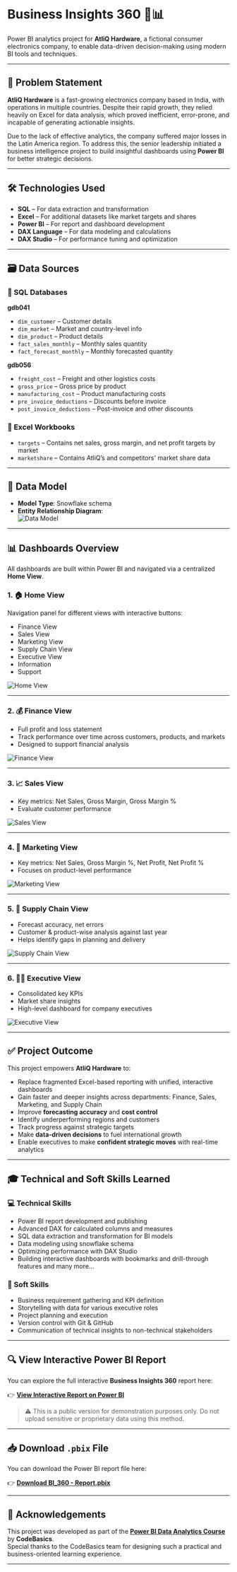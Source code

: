 # Business Insights 360 🚀📊

Power BI analytics project for **AtliQ Hardware**, a fictional consumer electronics company, to enable data-driven decision-making using modern BI tools and techniques.

---

## 📌 Problem Statement

**AtliQ Hardware** is a fast-growing electronics company based in India, with operations in multiple countries. Despite their rapid growth, they relied heavily on Excel for data analysis, which proved inefficient, error-prone, and incapable of generating actionable insights.

Due to the lack of effective analytics, the company suffered major losses in the Latin America region. To address this, the senior leadership initiated a business intelligence project to build insightful dashboards using **Power BI** for better strategic decisions.

---

## 🛠️ Technologies Used

- **SQL** – For data extraction and transformation  
- **Excel** – For additional datasets like market targets and shares  
- **Power BI** – For report and dashboard development  
- **DAX Language** – For data modeling and calculations  
- **DAX Studio** – For performance tuning and optimization  

---

## 🗃️ Data Sources

### 📁 SQL Databases

**gdb041**
- `dim_customer` – Customer details  
- `dim_market` – Market and country-level info  
- `dim_product` – Product details  
- `fact_sales_monthly` – Monthly sales quantity  
- `fact_forecast_monthly` – Monthly forecasted quantity  

**gdb056**
- `freight_cost` – Freight and other logistics costs  
- `gross_price` – Gross price by product  
- `manufacturing_cost` – Product manufacturing costs  
- `pre_invoice_deductions` – Discounts before invoice  
- `post_invoice_deductions` – Post-invoice and other discounts  

### 📁 Excel Workbooks

- `targets` – Contains net sales, gross margin, and net profit targets by market  
- `marketshare` – Contains AtliQ’s and competitors' market share data  

---

## 🧩 Data Model

- **Model Type**: Snowflake schema  
- **Entity Relationship Diagram**:  
  ![Data Model](https://github.com/AnshumanB08/Power-BI-Business-Insights-360/blob/main/Resources/Data%20Model.png)

---

## 📊 Dashboards Overview

All dashboards are built within Power BI and navigated via a centralized **Home View**.  

### 1. 🏠 Home View
Navigation panel for different views with interactive buttons:
- Finance View  
- Sales View  
- Marketing View  
- Supply Chain View  
- Executive View
- Information 
- Support

![Home View](https://github.com/AnshumanB08/Power-BI-Business-Insights-360/blob/main/Resources/Home%20View.gif)

---

### 2. 💰 Finance View
- Full profit and loss statement  
- Track performance over time across customers, products, and markets  
- Designed to support financial analysis  

![Finance View](https://github.com/AnshumanB08/Power-BI-Business-Insights-360/blob/main/Resources/Finance%20View.gif)

---

### 3. 📈 Sales View
- Key metrics: Net Sales, Gross Margin, Gross Margin %  
- Evaluate customer performance  

![Sales View](https://github.com/AnshumanB08/Power-BI-Business-Insights-360/blob/main/Resources/Sales%20View.gif)

---

### 4. 🎯 Marketing View
- Key metrics: Net Sales, Gross Margin %, Net Profit, Net Profit %  
- Focuses on product-level performance  

![Marketing View](https://github.com/AnshumanB08/Power-BI-Business-Insights-360/blob/main/Resources/Marketing%20View.gif)

---

### 5. 🚚 Supply Chain View
- Forecast accuracy, net errors  
- Customer & product-wise analysis against last year  
- Helps identify gaps in planning and delivery  

![Supply Chain View](https://github.com/AnshumanB08/Power-BI-Business-Insights-360/blob/main/Resources/Supply%20Chain%20View.gif)

---

### 6. 🧑‍💼 Executive View
- Consolidated key KPIs  
- Market share insights  
- High-level dashboard for company executives  

![Executive View](https://github.com/AnshumanB08/Power-BI-Business-Insights-360/blob/main/Resources/Executive%20View.gif)

---

## ✅ Project Outcome

This project empowers **AtliQ Hardware** to:

- Replace fragmented Excel-based reporting with unified, interactive dashboards  
- Gain faster and deeper insights across departments: Finance, Sales, Marketing, and Supply Chain  
- Improve **forecasting accuracy** and **cost control**  
- Identify underperforming regions and customers  
- Track progress against strategic targets  
- Make **data-driven decisions** to fuel international growth  
- Enable executives to make **confident strategic moves** with real-time analytics  

---

## 🎓 Technical and Soft Skills Learned

### 💻 Technical Skills
- Power BI report development and publishing  
- Advanced DAX for calculated columns and measures  
- SQL data extraction and transformation for BI models  
- Data modeling using snowflake schema  
- Optimizing performance with DAX Studio  
- Building interactive dashboards with bookmarks and drill-through features and many more...  

### 🤝 Soft Skills
- Business requirement gathering and KPI definition  
- Storytelling with data for various executive roles  
- Project planning and execution  
- Version control with Git & GitHub  
- Communication of technical insights to non-technical stakeholders

---

## 🔍 View Interactive Power BI Report

You can explore the full interactive **Business Insights 360** report here:

👉 [**View Interactive Report on Power BI**](https://app.powerbi.com/Redirect?action=OpenReport&appId=9db741f4-29d6-4f0e-9670-bd81a827661d&reportObjectId=0971818f-3412-43f7-9a62-20a9b8ef82aa&ctid=c6e549b3-5f45-4032-aae9-d4244dc5b2c4&reportPage=66be1e4f63be139566b0&pbi_source=appShareLink&portalSessionId=f8a6778d-de7b-40d4-9126-bc13d90c23b6)

> ⚠️ This is a public version for demonstration purposes only. Do not upload sensitive or proprietary data using this method.

---

## 📥 Download `.pbix` File

You can download the Power BI report file here:

👉 [**Download BI_360 - Report.pbix**](https://github.com/AnshumanB08/Power-BI-Business-Insights-360/blob/main/Report/BI_360%20-%20Report.pbix)

---

## 🙌 Acknowledgements

This project was developed as part of the [**Power BI Data Analytics Course**](https://codebasics.io/courses/power-bi-data-analysis-with-end-to-end-project) by **CodeBasics**.  
Special thanks to the CodeBasics team for designing such a practical and business-oriented learning experience.

---
